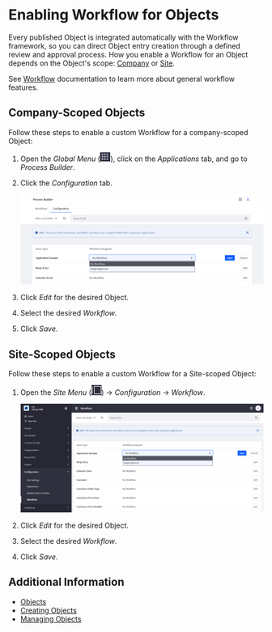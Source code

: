 # Enabling Workflow for Objects

Every published Object is integrated automatically with the Workflow framework, so you can direct Object entry creation through a defined review and approval process. How you enable a Workflow for an Object depends on the Object's scope: [Company](#company-scoped-objects) or [Site](#site-scoped-objects).

See [Workflow](../../process-automation/workflow.html) documentation to learn more about general workflow features.

## Company-Scoped Objects

Follow these steps to enable a custom Workflow for a company-scoped Object:

1. Open the *Global Menu* (![Global Menu](../../images/icon-applications-menu.png)), click on the *Applications* tab, and go to *Process Builder*.

1. Click the *Configuration* tab.

   ![Go to Process Builder and click on the Configuration tab.](./enabling-workflows-for-objects/images/01.png)

1. Click *Edit* for the desired Object.

1. Select the desired *Workflow*.

1. Click *Save*.

## Site-Scoped Objects

Follow these steps to enable a custom Workflow for a Site-scoped Object:

1. Open the *Site Menu* (![Site Menu](../../images/icon-menu.png)) &rarr; *Configuration* &rarr; *Workflow*.

   ![Open the Workflow application in the desired Site.](./enabling-workflows-for-objects/images/02.png)

1. Click *Edit* for the desired Object.

1. Select the desired *Workflow*.

1. Click *Save*.

## Additional Information

* [Objects](../objects.md)
* [Creating Objects](./creating-and-managing-objects/creating-objects.md)
* [Managing Objects](./creating-and-managing-objects/managing-objects.md)
